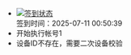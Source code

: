 - [![签到状态](https://github.com/li5bo5/Cloud189-Actions/actions/workflows/main.yml/badge.svg?branch=main)](https://github.com/li5bo5/Cloud189-Actions/actions/workflows/main.yml) <br> 签到时间：2025-07-11 00:50:39
- 开始执行帐号1
- 设备ID不存在，需要二次设备校验

